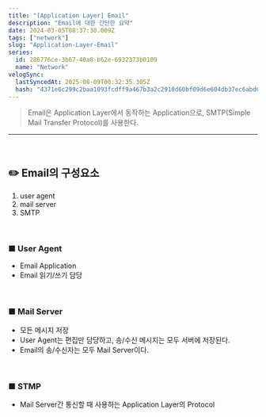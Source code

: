 ```yaml
---
title: "[Application Layer] Email"
description: "Email에 대한 간단한 요약"
date: 2024-03-05T08:37:30.009Z
tags: ["network"]
slug: "Application-Layer-Email"
series:
  id: 286776ce-3b67-40a8-b62e-6932373b0109
  name: "Network"
velogSync:
  lastSyncedAt: 2025-08-09T00:32:35.305Z
  hash: "4371e6c299c2baa1093fcdff9a467b3a2c2910d60bf09d6e604db37ec6abd69d"
---
```


>Email은 Application Layer에서 동작하는 Application으로, SMTP(Simple Mail Transfer Protocol)를 사용한다.


---

<br>

## ✏️ Email의 구성요소

1. user agent
2. mail server
3. SMTP

<br>

### ■ User Agent
- Email Application
- Email 읽기/쓰기 담당
<br>

### ■ Mail Server
- 모든 메시지 저장
- User Agent는 편집만 담당하고, 송/수신 메시지는 모두 서버에 저장된다.
- Email의 송/수신자는 모두 Mail Server이다.

<br>

### ■ STMP
- Mail Server간 통신할 때 사용하는 Application Layer의 Protocol


